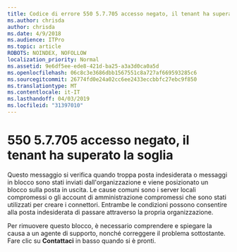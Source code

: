 ```yaml
---
title: Codice di errore 550 5.7.705 accesso negato, il tenant ha superato la soglia
ms.author: chrisda
author: chrisda
ms.date: 4/9/2018
ms.audience: ITPro
ms.topic: article
ROBOTS: NOINDEX, NOFOLLOW
localization_priority: Normal
ms.assetid: 9e6df5ee-ede8-421d-ba25-a3a3d0ca0a5d
ms.openlocfilehash: 06c8c3e3686dbb1567551c8a727af669593285c6
ms.sourcegitcommit: 26774fd0e24a02cc6ee2433eccbbfc27ebc9f850
ms.translationtype: MT
ms.contentlocale: it-IT
ms.lasthandoff: 04/03/2019
ms.locfileid: "31397010"
---
```

# <a name="550-57705-access-denied-tenant-has-exceeded-threshold"></a>550 5.7.705 accesso negato, il tenant ha superato la soglia

Questo messaggio si verifica quando troppa posta indesiderata o messaggi in blocco sono stati inviati dall'organizzazione e viene posizionato un blocco sulla posta in uscita.
Le cause comuni sono i server locali compromessi o gli account di amministrazione compromessi che sono stati utilizzati per creare i connettori. Entrambe le condizioni possono consentire alla posta indesiderata di passare attraverso la propria organizzazione.

Per rimuovere questo blocco, è necessario comprendere e spiegare la causa a un agente di supporto, nonché correggere il problema sottostante.
Fare clic su **Contattaci** in basso quando si è pronti.

